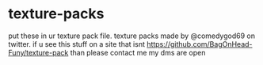 # texture-packs

put these in ur texture pack file. texture packs made by @comedygod69 on twitter. if u see this stuff on a site that isnt https://github.com/BagOnHead-Funy/texture-pack than please contact me my dms are open

